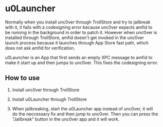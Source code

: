# u0Launcher

Normally when you install unc0ver through TrollStore and try to jailbreak with it, it fails with a codesigning error because unc0ver expects amfid to be running in the background in order to patch it. However when unc0ver is installed through TrollStore, amfid doesn't get invoked in the unc0ver launch process because it launches through App Store fast path, which does not ask amfid for verification.

u0Launcher is an App that first sends an empty XPC message to amfid to make it start up and then jumps to unc0ver. This fixes the codesigning error.

## How to use

1. Install unc0ver through TrollStore

2. Install u0Launcher through TrollStore

3. When jailbreaking, start the u0Launcher app instead of unc0ver, it will do the neccessary fix and then jump to unc0ver. Then you can press the "Jailbreak" button in the unc0ver app and it will work.